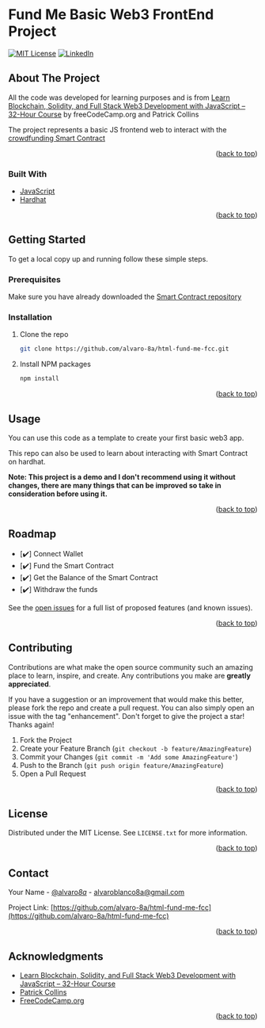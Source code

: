 # Fund Me Basic Web3 FrontEnd Project

<div id="top"></div>

[![MIT License][license-shield]][license-url]
[![LinkedIn][linkedin-shield]][linkedin-url]

<!-- ABOUT THE PROJECT -->

## About The Project

All the code was developed for learning purposes and is from [Learn Blockchain, Solidity, and Full Stack Web3 Development with JavaScript – 32-Hour Course](https://www.youtube.com/watch?v=gyMwXuJrbJQ&lis) by freeCodeCamp.org and Patrick Collins

The project represents a basic JS frontend web to interact with the [crowdfunding Smart Contract](https://github.com/alvaro-8a/hardhat-fund-me-fcc)

<p align="right">(<a href="#top">back to top</a>)</p>

### Built With

-   [JavaScript](https://www.javascript.com/)
-   [Hardhat](https://hardhat.org/)

<p align="right">(<a href="#top">back to top</a>)</p>

<!-- GETTING STARTED -->

## Getting Started

To get a local copy up and running follow these simple steps.

### Prerequisites

Make sure you have already downloaded the [Smart Contract repository](https://github.com/alvaro-8a/hardhat-fund-me-fcc)

### Installation

1. Clone the repo
    ```sh
    git clone https://github.com/alvaro-8a/html-fund-me-fcc.git
    ```
2. Install NPM packages
    ```sh
    npm install
    ```

<p align="right">(<a href="#top">back to top</a>)</p>

<!-- USAGE EXAMPLES -->

## Usage

You can use this code as a template to create your first basic web3 app.

This repo can also be used to learn about interacting with Smart Contract on hardhat.

**Note: This project is a demo and I don't recommend using it without changes, there are many things that can be improved so take in consideration before using it.**

<p align="right">(<a href="#top">back to top</a>)</p>

<!-- ROADMAP -->

## Roadmap

-   [✔️] Connect Wallet
-   [✔️] Fund the Smart Contract
-   [✔️] Get the Balance of the Smart Contract
-   [✔️] Withdraw the funds

See the [open issues](https://github.com/alvaro-8a/html-fund-me-fcc/issues) for a full list of proposed features (and known issues).

<p align="right">(<a href="#top">back to top</a>)</p>

<!-- CONTRIBUTING -->

## Contributing

Contributions are what make the open source community such an amazing place to learn, inspire, and create. Any contributions you make are **greatly appreciated**.

If you have a suggestion or an improvement that would make this better, please fork the repo and create a pull request. You can also simply open an issue with the tag "enhancement".
Don't forget to give the project a star! Thanks again!

1. Fork the Project
2. Create your Feature Branch (`git checkout -b feature/AmazingFeature`)
3. Commit your Changes (`git commit -m 'Add some AmazingFeature'`)
4. Push to the Branch (`git push origin feature/AmazingFeature`)
5. Open a Pull Request

<p align="right">(<a href="#top">back to top</a>)</p>

<!-- LICENSE -->

## License

Distributed under the MIT License. See `LICENSE.txt` for more information.

<p align="right">(<a href="#top">back to top</a>)</p>

<!-- CONTACT -->

## Contact

Your Name - [@alvaro*8a*](https://twitter.com/alvaro_8a_) - alvaroblanco8a@gmail.com

Project Link: [https://github.com/alvaro-8a/html-fund-me-fcc](https://github.com/alvaro-8a/html-fund-me-fcc)

<p align="right">(<a href="#top">back to top</a>)</p>

<!-- ACKNOWLEDGMENTS -->

## Acknowledgments

-   [Learn Blockchain, Solidity, and Full Stack Web3 Development with JavaScript – 32-Hour Course](https://www.youtube.com/watch?v=gyMwXuJrbJQ&lis)
-   [Patrick Collins](https://www.youtube.com/c/PatrickCollins)
-   [FreeCodeCamp.org](https://www.youtube.com/c/Freecodecamp)

<p align="right">(<a href="#top">back to top</a>)</p>

<!-- MARKDOWN LINKS & IMAGES -->
<!-- https://www.markdownguide.org/basic-syntax/#reference-style-links -->

[contributors-shield]: https://img.shields.io/github/contributors/alvaro-8a/hardhat-fund-me-fcc.svg?style=for-the-badge
[contributors-url]: https://github.com/alvaro-8a/html-fund-me-fcc/graphs/contributors
[forks-shield]: https://img.shields.io/github/forks/alvaro-8a/hardhat-fund-me-fcc.svg?style=for-the-badge
[forks-url]: https://github.com/alvaro-8a/html-fund-me-fcc/network/members
[stars-shield]: https://img.shields.io/github/stars/alvaro-8a/hardhat-fund-me-fcc.svg?style=for-the-badge
[stars-url]: https://github.com/alvaro-8a/html-fund-me-fcc/stargazers
[issues-shield]: https://img.shields.io/github/issues/alvaro-8a/hardhat-fund-me-fcc.svg?style=for-the-badge
[issues-url]: https://github.com/alvaro-8a/html-fund-me-fcc/issues
[license-shield]: https://img.shields.io/github/license/alvaro-8a/hardhat-fund-me-fcc.svg?style=for-the-badge
[license-url]: https://github.com/alvaro-8a/html-fund-me-fcc/blob/master/LICENSE.txt
[linkedin-shield]: https://img.shields.io/badge/-LinkedIn-black.svg?style=for-the-badge&logo=linkedin&colorB=555
[linkedin-url]: https://linkedin.com/in/alvaro-blanco-ochoa-9b14561a9
[product-screenshot]: images/screenshot.png

